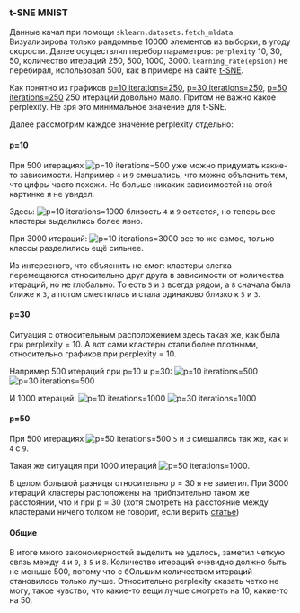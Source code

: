 ### t-SNE MNIST

Данные качал при помощи `sklearn.datasets.fetch_mldata`. Визуализирова только рандомные 10000 элементов из выборки, в угоду скорости. Далее осуществлял перебор параметров: `perplexity` 10, 30, 50, количество итераций 250, 500, 1000, 3000. `learning_rate(epsion)` не перебирал, использовал 500, как в примере на сайте [t-SNE](https://lvdmaaten.github.io/tsne/).

Как понятно из графиков [p=10 iterations=250](./plots/p=10_iterations=250.png), [p=30 iterations=250](./plots/p=30_iterations=250.png), [p=50 iterations=250](./plots/p=50_iterations=250.png) 250 итераций довольно мало. Притом не важно какое perplexity. Не зря это минимальное значение для t-SNE.

Далее рассмотрим каждое значение perplexity отдельно:

#### p=10

При 500 итерациях ![p=10 iterations=500](./plots/p=10_iterations=500.png) уже можно придумать какие-то зависимости. Например `4` и `9` смешались, что можно объяснить тем, что цифры часто похожи. Но больше никаких зависимостей на этой картинке я не увидел.

Здесь: ![p=10 iterations=1000](./plots/p=10_iterations=1000.png) близость `4` и `9` остается, но теперь все кластеры выделились более явно.

При 3000 итераций: ![p=10 iterations=3000](./plots/p=10_iterations=3000.png) все то же самое, только классы разделились ещё сильнее. 

Из интересного, что объяснить не смог: кластеры слегка перемещаются относительно друг друга в зависимости от количества итераций, но не глобально. То есть `5` и `3` всегда рядом, а `8` сначала была ближе к `3`, а потом сместилась и стала одинаково близко к `5` и `3`.

#### p=30

Ситуация с относительным расположением здесь такая же, как была при perplexity = 10. А вот сами кластеры стали более плотными, относительно графиков при perplexity = 10.

Например 500 итераций при p=10 и p=30: ![p=10 iterations=500](./plots/p=10_iterations=500.png) ![p=30 iterations=500](./plots/p=30_iterations=500.png)

И 1000 итераций: ![p=10 iterations=1000](./plots/p=10_iterations=1000.png) ![p=30 iterations=1000](./plots/p=30_iterations=1000.png)

#### p=50

При 500 итерациях ![p=50 iterations=500](./plots/p=50_iterations=500.png) `5` и `3` смешались так же, как и `4` с `9`.

Такая же ситуация при 1000 итераций ![p=50 iterations=1000](./plots/p=50_iterations=1000.png).

В целом большой разницы относительно p = 30 я не заметил. При 3000 итераций кластеры расположены на приблзительно таком же расстоянии, что и при p = 30 (хотя смотреть на расстояние между кластерами ничего толком не говорит, если верить [статье](https://distill.pub/2016/misread-tsne/))

#### Общие

В итоге много закономерностей выделить не удалось, заметил четкую связь между `4` и `9`, `3` `5` и `8`. Количество итераций очевидно должно быть не меньше 500, потому что с бОльшим количеством итераций становилось только лучше. Относительно perplexity сказать четко не могу, такое чувство, что какие-то вещи лучше смотреть на 10, какие-то на 50.
